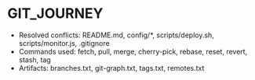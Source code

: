 # GIT_JOURNEY
- Resolved conflicts: README.md, config/*, scripts/deploy.sh, scripts/monitor.js, .gitignore
- Commands used: fetch, pull, merge, cherry-pick, rebase, reset, revert, stash, tag
- Artifacts: branches.txt, git-graph.txt, tags.txt, remotes.txt
